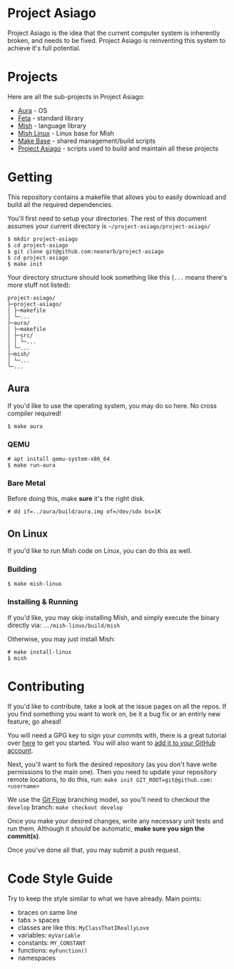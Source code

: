 # Project Asiago
Project Asiago is the idea that the current computer system is inherently broken, and needs to be fixed. Project Asiago is reinventing this system to achieve it's full potential.

# Projects
Here are all the sub-projects in Project Asiago:
 - [Aura](https://github.com/neonorb/aura) - OS
 - [Feta](https://github.com/neonorb/feta) - standard library
 - [Mish](https://github.com/neonorb/mish) - language library
 - [Mish Linux](https://github.com/neonorb/mish-linux) - Linux base for Mish
 - [Make Base](https://github.com/neonorb/make-base) - shared management/build scripts
 - [Project Asiago](https://github.com/neonorb/project-asiago) - scripts used to build and maintain all these projects

# Getting
This repository contains a makefile that allows you to easily download and build all the required dependencies.

You'll first need to setup your directories. The rest of this document assumes your current directory is `~/project-asiago/project-asiago/`
```
$ mkdir project-asiago
$ cd project-asiago
$ git clone git@github.com:neonorb/project-asiago
$ cd project-asiago
$ make init
```

Your directory structure should look something like this (`...` means there's more stuff not listed):

```
project-asiago/
├─project-asiago/
│ ├─makefile
│ └─...
├─aura/
│ ├─makefile
│ ├─src/
│ │ └─...
│ └─...
├─mish/
│ └─...
└─...
```

## Aura
If you'd like to use the operating system, you may do so here. No cross compiler required!

```
$ make aura
```

### QEMU
```
# apt install qemu-system-x86_64
$ make run-aura
```

### Bare Metal
Before doing this, make **sure** it's the right disk.

```
# dd if=../aura/build/aura.img of=/dev/sdx bs=1K
```

## On Linux
If you'd like to run Mish code on Linux, you can do this as well.

### Building
```
$ make mish-linux
```

### Installing & Running
If you'd like, you may skip installing Mish, and simply execute the binary directly via: `../mish-linux/build/mish`

Otherwise, you may just install Mish:

```
# make install-linux
$ mish
```

# Contributing
If you'd like to contribute, take a look at the issue pages on all the repos. If you find something you want to work on, be it a bug fix or an entirly new feature, go ahead!

You will need a GPG key to sign your commits with, there is a great tutorial over [here](http://blog.dpg.io/articles/gpg-linux) to get you started. You will also want to [add it to your GitHub account](https://help.github.com/articles/adding-a-new-gpg-key-to-your-github-account/).

Next, you'll want to fork the desired repository (as you don't have write permissions to the main one). Then you need to update your repository remote locations, to do this, run: `make init GIT_ROOT=git@github.com:<username>`

We use the [Git Flow](http://nvie.com/posts/a-successful-git-branching-model/) branching model, so you'll need to checkout the `develop` branch: `make checkout develop`

Once you make your desired changes, write any necessary unit tests and run them. Although it *should* be automatic, **make sure you sign the commit(s)**.

Once you've done all that, you may submit a push request.

# Code Style Guide
Try to keep the style similar to what we have already. Main points:
 - braces on same line
 - tabs > spaces
 - classes are like this: `MyClassThatIReallyLove`
 - variables: `myVariable`
 - constants: `MY_CONSTANT`
 - functions: `myFunction()`
 - namespaces
